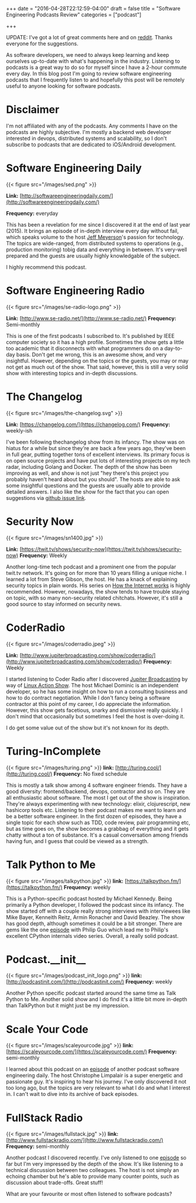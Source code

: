 +++
date = "2016-04-28T22:12:59-04:00"
draft = false
title = "Software Engineering Podcasts Review"
categories = ["podcast"]

+++

UPDATE: I've got a lot of great comments here and on [reddit](https://redd.it/4hycnz). Thanks everyone for the suggestions.


As software developers, we need to always keep learning and keep ourselves up-to-date with what's happening in the industry. Listening to podcasts is a great way to do so for myself since I have a 2-hour commute every day. In this blog post I'm going to review software engineering podcasts that I frequently listen to and hopefully this post will be remotely useful to anyone looking for software podcasts.

Disclaimer
==========

I'm not affiliated with any of the podcasts. Any comments I have on the podcasts are highly subjective. I'm mostly a backend web developer interested in devops, distributed systems and scalability, so I don't subscribe to podcasts that are dedicated to iOS/Android development.

Software Engineering Daily
==========================

{{< figure src="/images/sed.png" >}}

**Link:** [http://softwareengineeringdaily.com/](http://softwareengineeringdaily.com/)

**Frequency:** everyday

This has been a revelation for me since I discovered it at the end of last year (2015). It brings an episode of in-depth interview every day without fail, which speaks volume to the host [Jeff Meyerson](https://twitter.com/the_prion)'s passion for technology. The topics are wide-ranged, from distributed systems to operations (e.g., production monitoring) tobig data and everything in between. It's very-well prepared and the guests are usually highly knowledgable of the subject.

I highly recommend this podcast.

Software Engineering Radio
==========================

{{< figure src="/images/se-radio-logo.png" >}}

**Link:** [http://www.se-radio.net/](http://www.se-radio.net/)
**Frequency:** Semi-monthly

This is one of the first podcasts I subscribed to. It's published by IEEE computer society so it has a high profile. Sometimes the show gets a little too academic that it disconnects with what programmers do on a day-to-day basis. Don't get me wrong, this is an awesome show, and very insightful. However, depending on the topics or the guests, you may or may not get as much out of the show. That said, however, this is still a very solid show with interesting topics and in-depth discussions.

The Changelog
=============

{{< figure src="/images/the-changelog.svg" >}}

**Link:** [https://changelog.com/](https://changelog.com/)
**Frequency:** weekly-ish

I've been following thechangelog show from its infancy. The show was on hiatus for a while but since they're are back a few years ago, they've been in full gear, putting together tons of excellent interviews. Its primary focus is on open source projects and have put lots of interesting projects on my tech radar, including Golang and Docker. The depth of the show has been improving as well, and show is not just "hey there's this project you probably haven't heard about but you should". The hosts are able to ask some insightful questions and the guests are usually able to provide detailed answers. I also like the show for the fact that you can open suggestions via [github issue link](https://github.com/thechangelog/ping).

Security Now
============

{{< figure src="/images/sn1400.jpg" >}}

**Link:** [https://twit.tv/shows/security-now](https://twit.tv/shows/security-now)
**Frequency:** Weekly

Another long-time tech podcast and a prominent one from the popular twit.tv network. It's going on for more than 10 years filling a unique niche. I learned a lot from Steve Gibson, the host. He has a knack of explaining security topics in plain words. His series on [How the Internet works](https://twit.tv/shows/security-now/episodes/309) is highly recommended. However, nowadays, the show tends to have trouble staying on topic, with so many non-security related chitchats. However, it's still a good source to stay informed on security news.

CoderRadio
==========

{{< figure src="/images/coderradio.jpeg" >}}

**Link:** [http://www.jupiterbroadcasting.com/show/coderradio/](http://www.jupiterbroadcasting.com/show/coderradio/)
**Frequency:** Weekly

I started listening to Coder Radio after I discovered [Jupiter Broadcasting](http://www.jupiterbroadcasting.com/) by way of [Linux Action Show](http://www.jupiterbroadcasting.com/show/linuxactionshow/). The host Michael Dominic is an independent developer, so he has some insight on how to run a consulting business and how to do contract negotiation. While I don't fancy being a software contractor at this point of my career, I do appreciate the information. However, this show gets facetious, snarky and dismissive really quickly. I don't mind that occasionally but sometimes I feel the host is over-doing it.

I do get some value out of the show but it's not known for its depth.

Turing-InComplete
=================

{{< figure src="/images/turing.png" >}}
**link:** [http://turing.cool/](http://turing.cool/)
**Frequency:** No fixed schedule

This is mostly a talk show among 4 software engineer friends. They have a good diversity: frontend/backend, devops, contractor and so on. They are all enthusiastic about software. The most I get out of the show is inspiration. They're always experimenting with new technology: elixir, clojurescript, new hashicorp tools etc. Listening to their podcast makes me want to learn and be a better software engineer. In the first dozen of episodes, they have a single topic for each show such as TDD, code review, pair programming etc, but as time goes on, the show becomes a grabbag of everything and it gets chatty without a ton of substance. It's a casual conversation among friends having fun, and I guess that could be viewed as a strength.

Talk Python to Me
=================

{{< figure src="/images/talkpython.jpg" >}}
**link:** [https://talkpython.fm/](https://talkpython.fm/)
**Frequency:** weekly

This is a Python-specific podcast hosted by Michael Kennedy. Being primarily a Python developer, I followed the podcast since its infancy. The show started off with a couple really strong interviews with interviewees like Mike Bayer, Kenneith Reitz, Armin Ronacher and David Beazley. The show has good depth, although sometimes it could be a bit stronger. There are gems like the one [episode](https://talkpython.fm/episodes/show/22/cpython-internals-and-learning-python-with-pythontutor.com) with Philip Guo which lead me to Philip's excellent CPython internals video series. Overall, a really solid podcast.

Podcast.\_\_init\_\_
====================

{{< figure src="/images/podcast_init_logo.png" >}}
**link:** [http://podcastinit.com/](http://podcastinit.com/)
**Frequency:** weekly

Another Python specific podcast started around the same time as Talk Python to Me. Another solid show and I do find it's a little bit more in-depth than TalkPython but it might just be my impression.

Scale Your Code
===============

{{< figure src="/images/scaleyourcode.jpg" >}}
**link:** [https://scaleyourcode.com/](https://scaleyourcode.com/)
**Frequency:** semi-monthly

I learned about this podcast on an [episode](http://softwareengineeringdaily.com/2016/04/27/scale-code-christophe-limpalair/) of another podcast software engineering daily. The host Christophe Limpalair is a super energetic and passionate guy. It's inspiring to hear his journey. I've only discovered it not too long ago, but the topics are very relevant to what I do and what I interest in. I can't wait to dive into its archive of back episodes.

FullStack Radio
===============

{{< figure src="/images/fullstack.jpg" >}}
**link:** [http://www.fullstackradio.com/](http://www.fullstackradio.com/)
**Frequency:** semi-monthly

Another podcast I discovered recently. I've only listened to one [episode](http://www.fullstackradio.com/38) so far but I'm very impressed by the depth of the show. It's like listening to a technical discussion between two colleagues. The host is not simply an echoing chamber but he's able to provide many counter points, such as discussion about trade-offs. Great stuff!


What are your favourite or most often listened to software podcasts?
